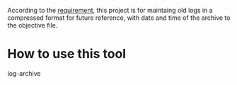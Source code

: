 According to the [requirement](https://roadmap.sh/projects/log-archive-tool), this project is for maintaing old logs in a compressed format for future reference, with date and time of the archive to the objective file.

# How to use this tool
log-archive <log-directory>
